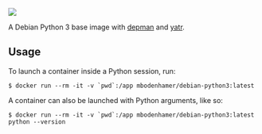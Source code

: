 [//]: # (-*- markdown -*-)

[![](https://travis-ci.org/mbodenhamer/docker-debian-python3.svg?branch=master)](https://travis-ci.org/mbodenhamer/docker-debian-python3)

A Debian Python 3 base image with [depman](https://github.com/mbodenhamer/depman) and [yatr](https://github.com/mbodenhamer/yatr).

## Usage

To launch a container inside a Python session, run:

    $ docker run --rm -it -v `pwd`:/app mbodenhamer/debian-python3:latest


A container can also be launched with Python arguments, like so:

    $ docker run --rm -it -v `pwd`:/app mbodenhamer/debian-python3:latest python --version